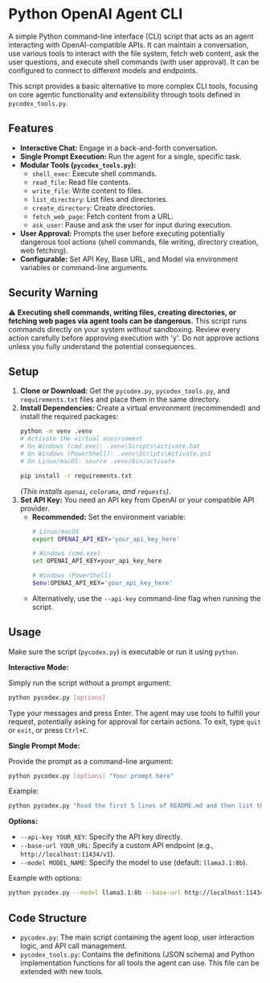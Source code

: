 # Python OpenAI Agent CLI

A simple Python command-line interface (CLI) script that acts as an agent interacting with OpenAI-compatible APIs. It can maintain a conversation, use various tools to interact with the file system, fetch web content, ask the user questions, and execute shell commands (with user approval). It can be configured to connect to different models and endpoints.

This script provides a basic alternative to more complex CLI tools, focusing on core agentic functionality and extensibility through tools defined in `pycodex_tools.py`.

## Features

*   **Interactive Chat:** Engage in a back-and-forth conversation.
*   **Single Prompt Execution:** Run the agent for a single, specific task.
*   **Modular Tools (`pycodex_tools.py`):**
    *   `shell_exec`: Execute shell commands.
    *   `read_file`: Read file contents.
    *   `write_file`: Write content to files.
    *   `list_directory`: List files and directories.
    *   `create_directory`: Create directories.
    *   `fetch_web_page`: Fetch content from a URL.
    *   `ask_user`: Pause and ask the user for input during execution.
*   **User Approval:** Prompts the user before executing potentially dangerous tool actions (shell commands, file writing, directory creation, web fetching).
*   **Configurable:** Set API Key, Base URL, and Model via environment variables or command-line arguments.

## Security Warning

⚠️ **Executing shell commands, writing files, creating directories, or fetching web pages via agent tools can be dangerous.** This script runs commands directly on your system *without* sandboxing. Review every action carefully before approving execution with 'y'. Do not approve actions unless you fully understand the potential consequences.

## Setup

1.  **Clone or Download:** Get the `pycodex.py`, `pycodex_tools.py`, and `requirements.txt` files and place them in the same directory.
2.  **Install Dependencies:** Create a virtual environment (recommended) and install the required packages:
    ```bash
    python -m venv .venv
    # Activate the virtual environment
    # On Windows (cmd.exe): .venv\Scripts\activate.bat
    # On Windows (PowerShell): .venv\Scripts\Activate.ps1
    # On Linux/macOS: source .venv/bin/activate

    pip install -r requirements.txt
    ```
    *(This installs `openai`, `colorama`, and `requests`)*.
3.  **Set API Key:** You need an API key from OpenAI or your compatible API provider.
    *   **Recommended:** Set the environment variable:
        ```bash
        # Linux/macOS
        export OPENAI_API_KEY='your_api_key_here'

        # Windows (cmd.exe)
        set OPENAI_API_KEY=your_api_key_here

        # Windows (PowerShell)
        $env:OPENAI_API_KEY='your_api_key_here'
        ```
    *   Alternatively, use the `--api-key` command-line flag when running the script.

## Usage

Make sure the script (`pycodex.py`) is executable or run it using `python`.

**Interactive Mode:**

Simply run the script without a prompt argument:

```bash
python pycodex.py [options]
```

Type your messages and press Enter. The agent may use tools to fulfill your request, potentially asking for approval for certain actions. To exit, type `quit` or `exit`, or press `Ctrl+C`.

**Single Prompt Mode:**

Provide the prompt as a command-line argument:

```bash
python pycodex.py [options] "Your prompt here"
```

Example:
```bash
python pycodex.py "Read the first 5 lines of README.md and then list the files in the 'src' directory."
```

**Options:**

*   `--api-key YOUR_KEY`: Specify the API key directly.
*   `--base-url YOUR_URL`: Specify a custom API endpoint (e.g., `http://localhost:11434/v1`).
*   `--model MODEL_NAME`: Specify the model to use (default: `llama3.1:8b`).

Example with options:
```bash
python pycodex.py --model llama3.1:8b --base-url http://localhost:11434/v1 --api-key ollama "Fetch the content from https://example.com and summarize it."
```

## Code Structure

*   `pycodex.py`: The main script containing the agent loop, user interaction logic, and API call management.
*   `pycodex_tools.py`: Contains the definitions (JSON schema) and Python implementation functions for all tools the agent can use. This file can be extended with new tools.
